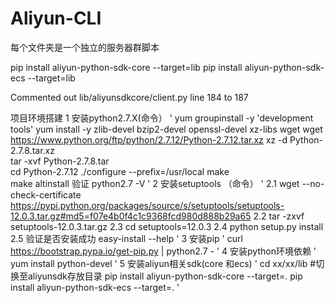 # Aliyun-CLI

每个文件夹是一个独立的服务器群脚本  

pip install aliyun-python-sdk-core --target=lib
pip install aliyun-python-sdk-ecs --target=lib

Commented out lib/aliyunsdkcore/client.py line 184 to 187

项目环境搭建
1 安装python2.7.X(命令）
'
	yum groupinstall -y 'development tools'
	yum install -y zlib-devel bzip2-devel openssl-devel xz-libs wget
	wget https://www.python.org/ftp/python/2.7.12/Python-2.7.12.tar.xz
	xz -d Python-2.7.8.tar.xz  
	tar -xvf Python-2.7.8.tar  
	cd Python-2.7.12
	./configure --prefix=/usr/local
	make  
 	make altinstall
 	验证 python2.7 -V
 '
2 安装setuptools （命令）
'
 	2.1 wget --no-check-certificate https://pypi.python.org/packages/source/s/setuptools/setuptools-12.0.3.tar.gz#md5=f07e4b0f4c1c9368fcd980d888b29a65
 	2.2 tar -zxvf setuptools-12.0.3.tar.gz
 	2.3 cd setuptools=12.0.3
 	2.4 python setup.py install
 	2.5 验证是否安装成功 easy-install --help 
 '
3 安装pip
'
  	curl https://bootstrap.pypa.io/get-pip.py | python2.7 -
 '
4 安装python环境依赖
'
	yum install python-devel
'
5 安装aliyun相关sdk(core 和ecs)
'
 	cd   xx/xx/lib  #切换至aliyunsdk存放目录
 	pip install aliyun-python-sdk-core --target=.
 	pip install aliyun-python-sdk-ecs --target=.
'	